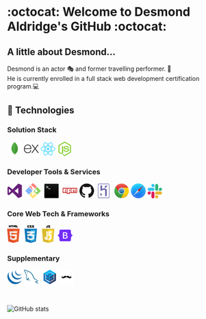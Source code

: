# :octocat: Welcome to Desmond Aldridge's GitHub :octocat: 

## A little about Desmond...

Desmond is an actor 🎭 and former travelling performer. 🎪 <br>
He is currently enrolled in a full stack web development certification program.💻 
<br>
  
## 🌱 Technologies

### Solution Stack

<img src="https://raw.githubusercontent.com/izumin5210/emojipack-for-devicon/master/png/mongodb.png" width=35px>&nbsp;<img src="https://raw.githubusercontent.com/devicons/devicon/40cd6bc89a299dc50ac289f8e3b071d0dff49d9c/icons/express/express-original.svg" width=35px>&nbsp;<img src="https://raw.githubusercontent.com/izumin5210/emojipack-for-devicon/master/png/react.png" width=35px>&nbsp;<img src="https://raw.githubusercontent.com/izumin5210/emojipack-for-devicon/master/png/nodejs.png" width=35px>

### Developer Tools & Services

<img src="https://raw.githubusercontent.com/devicons/devicon/40cd6bc89a299dc50ac289f8e3b071d0dff49d9c/icons/visualstudio/visualstudio-plain.svg" width=35px>&nbsp;&nbsp;<img src="./bash-icon.png" width="35px">&nbsp;&nbsp;<img src="./terminal-icon.png" width="35px" height="35px">&nbsp;&nbsp;<img src="https://raw.githubusercontent.com/devicons/devicon/40cd6bc89a299dc50ac289f8e3b071d0dff49d9c/icons/npm/npm-original-wordmark.svg" width=35px>&nbsp;<img src="https://raw.githubusercontent.com/izumin5210/emojipack-for-devicon/master/png/github.png" width=36px>&nbsp;<img src="https://raw.githubusercontent.com/izumin5210/emojipack-for-devicon/master/png/heroku.png" width=35px>&nbsp;&nbsp;<img src="https://raw.githubusercontent.com/izumin5210/emojipack-for-devicon/master/png/chrome.png" width=35px>&nbsp;<img src="https://raw.githubusercontent.com/izumin5210/emojipack-for-devicon/master/png/safari.png" width=35px>&nbsp;<img src="./slack-icon.jpg" width=34px>

### Core Web Tech & Frameworks
<img src="./logos-webtech.jpeg" width="110px">&nbsp;&nbsp;<img src="https://raw.githubusercontent.com/devicons/devicon/40cd6bc89a299dc50ac289f8e3b071d0dff49d9c/icons/bootstrap/bootstrap-plain.svg" width=35px>

### Supplementary

<img src="https://raw.githubusercontent.com/devicons/devicon/40cd6bc89a299dc50ac289f8e3b071d0dff49d9c/icons/jquery/jquery-original.svg" width=35px>&nbsp;<img src="https://raw.githubusercontent.com/izumin5210/emojipack-for-devicon/master/png/mysql.png" width=35px>&nbsp;&nbsp;<img src="https://raw.githubusercontent.com/devicons/devicon/40cd6bc89a299dc50ac289f8e3b071d0dff49d9c/icons/sequelize/sequelize-original.svg" width=35px>&nbsp;<img src="https://raw.githubusercontent.com/devicons/devicon/40cd6bc89a299dc50ac289f8e3b071d0dff49d9c/icons/handlebars/handlebars-original.svg" width=35px>

<br>

![GitHub stats](https://github-readme-stats.vercel.app/api?username=DesmondAldridge&show_icons=true)
